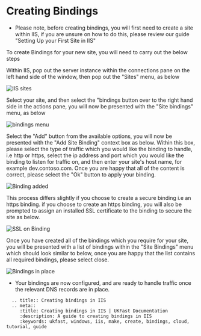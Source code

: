 # Creating Bindings

* Please note, before creating bindings, you will first need to create a site within IIS, if you are unsure on how to do this, please review our guide "Setting Up your First Site in IIS"
 

To create Bindings for your new site, you will need to carry out the below steps

Within IIS, pop out the server instance within the connections pane on the left hand side of the window, then pop out the "Sites" menu, as below

![IIS sites](files/bindings/site.PNG)

Select your site, and then select the "bindings button over to the right hand side in the actions pane, you will now be presented with the "Site bindings" menu, as below

![bindings menu](files/bindings/bindings.PNG)

Select the "Add" button from the available options, you will now be presented with the "Add Site Binding" context box as below. Within this box, please select the type of traffic which you would like the binding to handle, i.e http or https, 
select the ip address and port which you would like the binding to listen for traffic on, and then enter your site's host name, for example dev.contoso.com.
Once you are happy that all of the content is correct, please select the "Ok" button to apply your binding.

![Binding added](files/bindings/addbindingcomplete.PNG)

This process differs slightly if you choose to create a secure binding i.e an https binding. if you choose to create an https binding, you will also be prompted to assign an installed SSL certificate to the binding to secure the site as below.

![SSL on Binding](files/bindings/addsecurebindingtrimmed.png)

Once you have created all of the bindings which you require for your site, you will be presented with a list of bindings within the "Site Bindings" menu which should look similar to below, once you are happy that the list contains all required bindings, please select close.

![Bindings in place](files/bindings/bindings3trimmed.png)

* Your bindings are now configured, and are ready to handle traffic once the relevant DNS records are in place.

```eval_rst
  .. title:: Creating bindings in IIS
  .. meta::
     :title: Creating bindings in IIS | UKFast Documentation
     :description: A guide to creating bindings in IIS
     :keywords: ukfast, windows, iis, make, create, bindings, cloud, tutorial, guide
